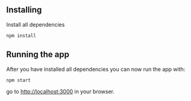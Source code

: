 ## Installing

Install all dependencies
```bash
npm install
```
## Running the app

After you have installed all dependencies you can now run the app with:
```bash
npm start
```
go to [http://localhost:3000](http://localhost:3000) in your browser.